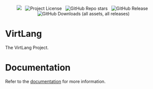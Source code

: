 <div align="center">
<!-- TEST_BADGE --><img src="https://img.shields.io/badge/tests-processing-%2318963e?style=for-the-badge&logo=textpattern&logoColor=%23ffffff&logoSize=32&label=tests&labelColor=%23121212&color=%231f1f1f&cacheSeconds=600"><!-- END_TEST_BADGE -->
&nbsp;
<img src="https://img.shields.io/github/license/dev-kas/VirtLang-Go?style=for-the-badge&logo=2fas&logoColor=%23ffffff&logoSize=64&labelColor=%23701e25&color=%23ab3841&cacheSeconds=6000" alt="Project License">
&nbsp;
<img src="https://img.shields.io/github/stars/dev-kas/VirtLang-Go?style=for-the-badge&logo=github&logoSize=64&labelColor=%231d6791&color=%233894c9" alt="GitHub Repo stars">
&nbsp;
<img src="https://img.shields.io/github/v/release/dev-kas/VirtLang-Go?sort=semver&display_name=release&style=for-the-badge&logo=verizon&labelColor=%23347039&color=%234dab55&cacheSeconds=600" alt="GitHub Release">
&nbsp;
<img src="https://img.shields.io/github/downloads/dev-kas/VirtLang-Go/total?style=for-the-badge&logo=target&labelColor=%23282829&color=%2334373b&cacheSeconds=60" alt="GitHub Downloads (all assets, all releases)"></div>

# VirtLang
The VirtLang Project.

# Documentation
Refer to the [documentation](DOCS.md) for more information.
